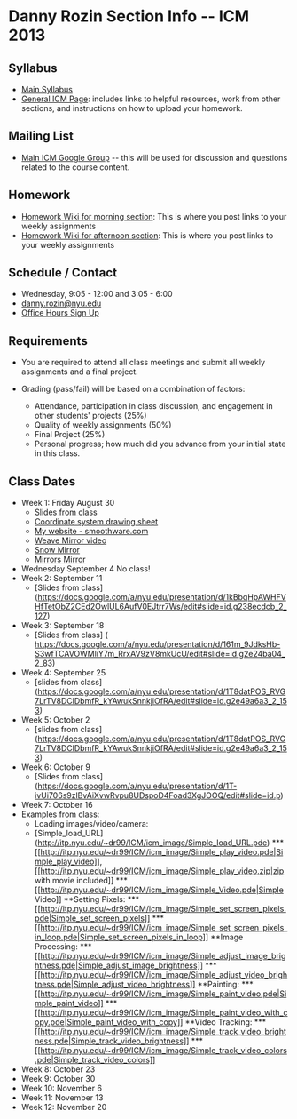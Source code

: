 Danny Rozin Section Info -- ICM 2013
========================================

Syllabus
--------
- [Main Syllabus](https://github.com/ITPNYU/ICM-2013/blob/master/Syllabus-2013-All.md)
- [General ICM Page](https://github.com/ITPNYU/ICM-2013/blob/master/README.md): includes links to helpful resources, work from other sections, and instructions on how to upload your homework.

Mailing List
------------
- [Main ICM Google Group](https://groups.google.com/a/itp.nyu.edu/group/icm) -- this will be used for discussion and questions related to the course content.

Homework
--------
- [Homework Wiki for morning section](https://github.com/ITPNYU/ICM-2013/wiki/Homework-Rozin-Wed-morning): This is where you post links to your weekly assignments
- [Homework Wiki for afternoon section](https://github.com/ITPNYU/ICM-2013/wiki/Homework-Rozin-Wed-afternoon): This is where you post links to your weekly assignments


Schedule / Contact
------------------
- Wednesday, 9:05 - 12:00 and 3:05 - 6:00
- danny.rozin@nyu.edu
- [Office Hours Sign Up](https://itp.nyu.edu/inwiki/Signup/Rozin)

Requirements
------------
- You are required to attend all class meetings and submit all weekly assignments and a final project.

- Grading (pass/fail) will be based on a combination of factors:
    - Attendance, participation in class discussion, and engagement in other students' projects (25%)
    - Quality of weekly assignments (50%) 
    - Final Project (25%)
    - Personal progress; how much did you advance from your initial state in this class.

Class Dates
-----------
- Week 1: Friday August 30 
    - [Slides from class](https://docs.google.com/presentation/d/1625s7b1eRyQE44NMxdRlbX5_t0OCbELBaUqFdElq9js)
    - [Coordinate system drawing sheet](http://itp.nyu.edu/~dr99/ICM/coords_sheet.pdf)
    - [My website - smoothware.com](http:smoothware.com)
     - [Weave Mirror video](https://vimeo.com/7067089)
     - [Snow Mirror](http://www.youtube.com/watch?v=jZhFRTeY8Cs)
     - [Mirrors Mirror](http://www.youtube.com/watch?v=tRDfO9K392E)
- Wednesday September 4 No class!
- Week 2: September 11
    - [Slides from class] (https://docs.google.com/a/nyu.edu/presentation/d/1kBbqHpAWHFVHfTetObZ2CEd2OwlUL6AufV0EJtrr7Ws/edit#slide=id.g238ecdcb_2_127)
- Week 3: September 18
    - [Slides from class] ( https://docs.google.com/a/nyu.edu/presentation/d/161m_9JdksHb-S3wfTCAVOWMliY7m_RrxAV9zV8mkUcU/edit#slide=id.g2e24ba04_2_83)
- Week 4: September 25
    - [slides from class] (https://docs.google.com/a/nyu.edu/presentation/d/1T8datPOS_RVG7LrTV8DClDbmfR_kYAwukSnnkjiOfRA/edit#slide=id.g2e49a6a3_2_153)
- Week 5: October 2
    - [slides from class] (https://docs.google.com/a/nyu.edu/presentation/d/1T8datPOS_RVG7LrTV8DClDbmfR_kYAwukSnnkjiOfRA/edit#slide=id.g2e49a6a3_2_153)
- Week 6: October 9
    - [Slides from class] (https://docs.google.com/a/nyu.edu/presentation/d/1T-ivUi706s9zlBvAiXvwRvpu8UDspoD4Foad3XgJOOQ/edit#slide=id.p)
- Week 7: October 16
- Examples from class:
    - Loading images/video/camera:
    - [Simple_load_URL] (http://itp.nyu.edu/~dr99/ICM/icm_image/Simple_load_URL.pde)
***[[http://itp.nyu.edu/~dr99/ICM/icm_image/Simple_play_video.pde|Simple_play_video]], [[http://itp.nyu.edu/~dr99/ICM/icm_image/Simple_play_video.zip|zip with movie included]]
***[[http://itp.nyu.edu/~dr99/ICM/icm_image/Simple_Video.pde|Simple Video]]
**Setting Pixels:
***[[http://itp.nyu.edu/~dr99/ICM/icm_image/Simple_set_screen_pixels.pde|Simple_set_screen_pixels]]
***[[http://itp.nyu.edu/~dr99/ICM/icm_image/Simple_set_screen_pixels_in_loop.pde|Simple_set_screen_pixels_in_loop]]
**Image Processing:
***[[http://itp.nyu.edu/~dr99/ICM/icm_image/Simple_adjust_image_brightness.pde|Simple_adjust_image_brightness]]
***[[http://itp.nyu.edu/~dr99/ICM/icm_image/Simple_adjust_video_brightness.pde|Simple_adjust_video_brightness]]
**Painting:
***[[http://itp.nyu.edu/~dr99/ICM/icm_image/Simple_paint_video.pde|Simple_paint_video]]
***[[http://itp.nyu.edu/~dr99/ICM/icm_image/Simple_paint_video_with_copy.pde|Simple_paint_video_with_copy]]
**Video Tracking:
***[[http://itp.nyu.edu/~dr99/ICM/icm_image/Simple_track_video_brightness.pde|Simple_track_video_brightness]]
***[[http://itp.nyu.edu/~dr99/ICM/icm_image/Simple_track_video_colors.pde|Simple_track_video_colors]]
- Week 8: October 23
- Week 9: October 30
- Week 10: November 6
- Week 11: November 13
- Week 12: November 20
